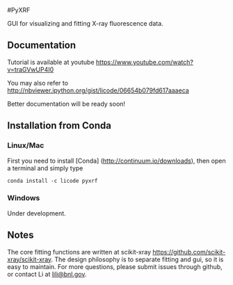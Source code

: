 #PyXRF

GUI for visualizing and fitting X-ray fluorescence data.


## Documentation

Tutorial is available at youtube https://www.youtube.com/watch?v=traGVwUP4I0  

You may also refer to http://nbviewer.ipython.org/gist/licode/06654b079fd617aaaeca

Better documentation will be ready soon!


## Installation from Conda

### Linux/Mac
First you need to install [Conda] (http://continuum.io/downloads), then open a terminal and simply type

```
conda install -c licode pyxrf
```

### Windows
Under development.


## Notes

The core fitting functions are written at scikit-xray https://github.com/scikit-xray/scikit-xray.
The design philosophy is to separate fitting and gui, so it is easy to maintain.
For more questions, please submit issues through github, or contact Li at lili@bnl.gov.
